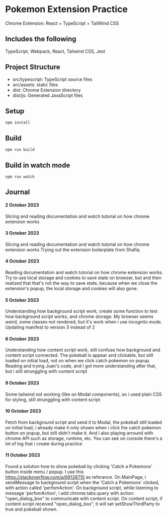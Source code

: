 # Pokemon Extension Practice

Chrome Extension: React + TypeScript + TailWind CSS

## Includes the following

TypeScript, Webpack, React, Tailwind CSS, Jest

## Project Structure

- src/typescript: TypeScript source files
- src/assets: static files
- dist: Chrome Extension directory
- dist/js: Generated JavaScript files

## Setup

```
npm install
```

## Build

```
npm run build
```

## Build in watch mode

```
npm run watch
```

## Journal

#### 2 October 2023

Slicing and reading documentation and watch tutorial on how chrome extension works

#### 3 October 2023

Slicing and reading documentation and watch tutorial on how chrome extension works
Trying out the extension boilerplate from Shafiq

#### 4 October 2023

Reading documentation and watch tutorial on how chrome extension works.
Try to use local storage and cookies to save state on browser, but and then realized that that's not the way to save state, because when we close the extension's popup, the local storage and cookies will also gone.

#### 5 October 2023

Understanding how background script work, create some function to test how background script works, and chrome storage.
My browser seems weird, some classes not rendered, but it's work when i use incognito mode.
Updating manifest to version 3 instead of 2

#### 6 October 2023

Understanding how content script work, still confuse how background and content script connected.
The pokeball is appear and clickable, but still loaded on intiial load, not on when we click catch pokemon on popup.
Reading and trying Juan's code, and I got more understanding after that, but i still strunggling with content script

#### 9 October 2023

Some tailwind not working (like on Modal components), so i used plain CSS for styling, still strunggling with content script

#### 10 October 2023

Fetch from background script and send it to Modal, the pokeball still loaded on initial load, i already make it only shown when i click the catch pokemon button on popup, but still didn't make it. And i also playing arround with chrome API such as storage, runtime, etc. You can see on console there's a lot of log that i create during practice

#### 11 October 2023

Found a solution how to show pokeball by clicking 'Catch a Pokemons' button inside menu / popup. I use this https://stackoverflow.com/a/69128710 as referance. On MainPage, i sendMessage to background script when the 'Catch a Pokemons' clicked, with action called 'perfomAction'. On background script, while listening to message 'perfomAction', i add chrome.tabs.query with action: "open_dialog_box" to communicate with content script. On content script, if content script received "open_dialog_box", it will set setShowThirdParty to true and pokeball shown.
